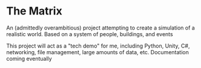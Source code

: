 # The Matrix
An (admittedly overambitious) project attempting to create a simulation of a realistic world. Based on a system of people, buildings, and events

This project will act as a "tech demo" for me, including Python, Unity, C#, networking, file management, large amounts of data, etc. Documentation coming eventually
